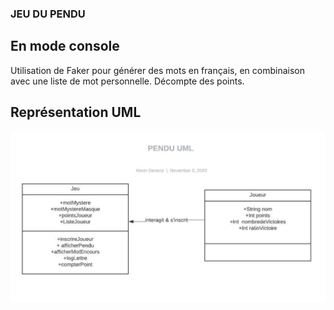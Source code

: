 ### JEU DU PENDU

## En mode console

Utilisation de Faker pour générer des mots en français, en combinaison avec une liste de mot personnelle.
Décompte des points.

## Représentation UML

![](./uml.jpeg)
